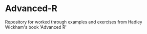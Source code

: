 # Advanced-R
Repository for worked through examples and exercises from Hadley Wickham's book 'Advanced R' 
